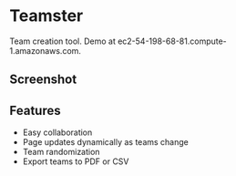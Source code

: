 # Teamster

Team creation tool. Demo at ec2-54-198-68-81.compute-1.amazonaws.com.

## Screenshot

## Features

- Easy collaboration
- Page updates dynamically as teams change
- Team randomization
- Export teams to PDF or CSV